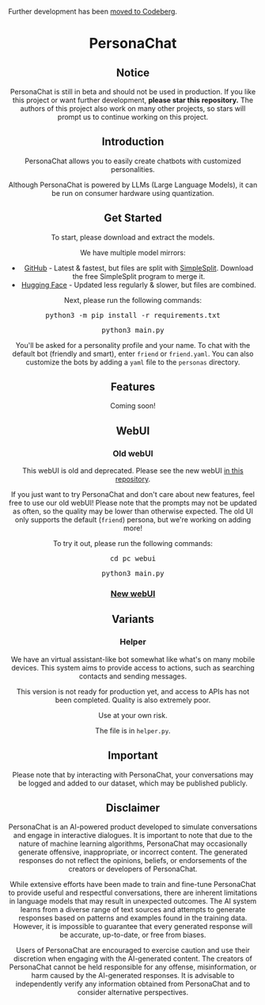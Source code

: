 Further development has been [moved to Codeberg](https://codeberg.org/personachat/backend).

<div align="center">
    <h1>PersonaChat</h1>
    <h2>Notice</h2>
    <p>PersonaChat is still in beta and should not be used in production. If you like this project or want further development, <b>please star this repository.</b> The authors of this project also work on many other projects, so stars will prompt us to continue working on this project.</p>
    <h2>Introduction</h2>
    <p>PersonaChat allows you to easily create chatbots with customized personalities.</p>
    <p>Although PersonaChat is powered by LLMs (Large Language Models), it can be run on consumer hardware using quantization.</p>
    <h2>Get Started</h2>
    <p>To start, please download and extract the models.</p>
    <p>We have multiple model mirrors:</p>
    <ul>
        <li><a href="https://github.com/fakerybakery/o7b-rscs/releases">GitHub</a> - Latest &amp; fastest, but files are split with <a href="https://github.com/fakerybakery/simplesplit">SimpleSplit</a>. Download the free SimpleSplit program to merge it.</li>
        <li><a href="https://huggingface.co/llama-research/openllama-7b-ggml/blob/main/models.7z">Hugging Face</a> - Updated less regularly &amp; slower, but files are combined.</li>
    </ul>
    <p>Next, please run the following commands:</p>
    <pre>python3 -m pip install -r requirements.txt</pre>
    <pre>python3 main.py</pre>
    <p>You'll be asked for a personality profile and your name. To chat with the default bot (friendly and smart), enter <code>friend</code> or <code>friend.yaml</code>. You can also customize the bots by adding a <code>yaml</code> file to the <code>personas</code> directory.</p>
    <h2>Features</h2>
    <p>Coming soon!</p>
    <h2>WebUI</h2>
    <h3>Old webUI</h3>
    <p>This webUI is old and deprecated. Please see the new webUI <a href="https://github.com/personachat/webui">in this repository</a>.</p>
    <p>If you just want to try PersonaChat and don't care about new features, feel free to use our old webUI! Please note that the prompts may not be updated as often, so the quality may be lower than otherwise expected. The old UI only supports the default (<code>friend</code>) persona, but we're working on adding more!</p>
    <p>To try it out, please run the following commands:</p>
    <pre>cd pc_webui</pre>
    <pre>python3 main.py</pre>
    <h3><a href="https://github.com/personachat/webui" target="_blank">New webUI</a></h3>
    <h2>Variants</h2>
    <h3>Helper</h3>
    <p>We have an virtual assistant-like bot somewhat like what's on many mobile devices. This system aims to provide access to actions, such as searching contacts and sending messages.</p>
    <p>This version is not ready for production yet, and access to APIs has not been completed. Quality is also extremely poor.</p>
    <p>Use at your own risk.</p>
    <p>The file is in <code>helper.py</code>.</p>
    <h2>Important</h2>
    <p>Please note that by interacting with PersonaChat, your conversations may be logged and added to our dataset, which may be published publicly.</p>
    <h2>Disclaimer</h2>
    <p>PersonaChat is an AI-powered product developed to simulate conversations and engage in interactive dialogues. It is important to note that due to the nature of machine learning algorithms, PersonaChat may occasionally generate offensive, inappropriate, or incorrect content. The generated responses do not reflect the opinions, beliefs, or endorsements of the creators or developers of PersonaChat.</p>
    <p>While extensive efforts have been made to train and fine-tune PersonaChat to provide useful and respectful conversations, there are inherent limitations in language models that may result in unexpected outcomes. The AI system learns from a diverse range of text sources and attempts to generate responses based on patterns and examples found in the training data. However, it is impossible to guarantee that every generated response will be accurate, up-to-date, or free from biases.</p>
    <p>Users of PersonaChat are encouraged to exercise caution and use their discretion when engaging with the AI-generated content. The creators of PersonaChat cannot be held responsible for any offense, misinformation, or harm caused by the AI-generated responses. It is advisable to independently verify any information obtained from PersonaChat and to consider alternative perspectives.</p>
</div>

